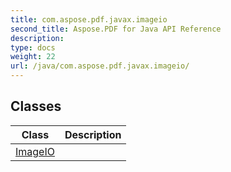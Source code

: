 ```yaml
---
title: com.aspose.pdf.javax.imageio
second_title: Aspose.PDF for Java API Reference
description: 
type: docs
weight: 22
url: /java/com.aspose.pdf.javax.imageio/
---
```


## Classes

| Class | Description |
| --- | --- |
| [ImageIO](../com.aspose.pdf.javax.imageio/imageio) |  |

